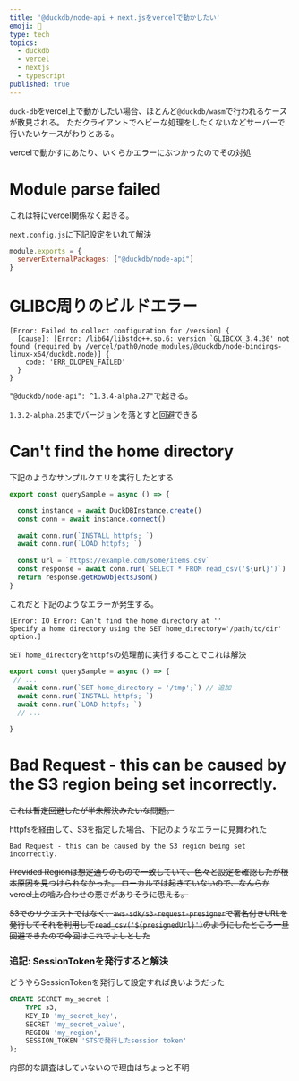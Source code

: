 ```yaml
---
title: '@duckdb/node-api + next.jsをvercelで動かしたい'
emoji: 🦆
type: tech
topics:
  - duckdb
  - vercel
  - nextjs
  - typescript
published: true
---
```


`duck-db`をvercel上で動かしたい場合、ほとんど`@duckdb/wasm`で行われるケースが散見される。
ただクライアントでヘビーな処理をしたくないなどサーバーで行いたいケースがわりとある。

vercelで動かすにあたり、いくらかエラーにぶつかったのでその対処

# Module parse failed
これは特にvercel関係なく起きる。

`next.config.js`に下記設定をいれて解決
```js
module.exports = {
  serverExternalPackages: ["@duckdb/node-api"]
}
```


# GLIBC周りのビルドエラー
```
[Error: Failed to collect configuration for /version] {
  [cause]: [Error: /lib64/libstdc++.so.6: version `GLIBCXX_3.4.30' not found (required by /vercel/path0/node_modules/@duckdb/node-bindings-linux-x64/duckdb.node)] {
    code: 'ERR_DLOPEN_FAILED'
  }
}
```

`"@duckdb/node-api": ^1.3.4-alpha.27"`で起きる。

`1.3.2-alpha.25`までバージョンを落とすと回避できる

# Can't find the home directory

下記のようなサンプルクエリを実行したとする

```ts
export const querySample = async () => {

  const instance = await DuckDBInstance.create()
  const conn = await instance.connect()
  
  await conn.run(`INSTALL httpfs; `)
  await conn.run(`LOAD httpfs; `)
  
  const url = `https://example.com/some/items.csv`
  const response = await conn.run(`SELECT * FROM read_csv('${url}')`)
  return response.getRowObjectsJson()
}
```

これだと下記のようなエラーが発生する。

```
[Error: IO Error: Can't find the home directory at ''
Specify a home directory using the SET home_directory='/path/to/dir' option.] 
```

`SET home_directory`を`httpfs`の処理前に実行することでこれは解決

```ts
export const querySample = async () => {
 // ...
  await conn.run(`SET home_directory = '/tmp';`) // 追加
  await conn.run(`INSTALL httpfs; `)
  await conn.run(`LOAD httpfs; `)
  // ...

}
```

# Bad Request - this can be caused by the S3 region being set incorrectly.

~~これは暫定回避したが半未解決みたいな問題。~~

httpfsを経由して、S3を指定した場合、下記のようなエラーに見舞われた

```
Bad Request - this can be caused by the S3 region being set incorrectly.
```

~~Provided Regionは想定通りのもので一致していて、色々と設定を確認したが根本原因を見つけられなかった。
ローカルでは起きていないので、なんらかvercel上の噛み合わせの悪さがありそうに思える。~~

~~S3でのリクエストではなく、`aws-sdk/s3-request-presigner`で署名付きURLを発行してそれを利用して`read_csv('${presignedUrl}')`のようにしたところ一旦回避できたので今回はこれでよしとした~~

### 追記: SessionTokenを発行すると解決
どうやらSessionTokenを発行して設定すれば良いようだった

```sql
CREATE SECRET my_secret (
    TYPE s3,
    KEY_ID 'my_secret_key',
    SECRET 'my_secret_value',
    REGION 'my_region',
    SESSION_TOKEN 'STSで発行したsession token'
);
```
内部的な調査はしていないので理由はちょっと不明